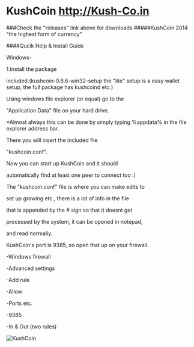 KushCoin http://Kush-Co.in
========
###Check the "releases" link above for downloads
#####KushCoin 2014 "the highest form of currency"

####Qucik Help & Install Guide

Windows-

1.Install the package 

included.(kushcoin-0.8.6-win32-setup the "lite" setup is a easy wallet setup, the full package has kushcoind etc.)

Using windows file explorer (or equal) go to the 

"Application Data" file on your hard drive.

*Almost always this can be done by simply typing
%appdata% in the file explorer address bar.

There you will insert the included file 

"kushcoin.conf".

Now you can start up KushCoin and it should 

automatically find at least one peer to connect too :)

The "kushcoin.conf" file is where you can make edits to 

set up growing etc., there is a lot of info in the file 

that is appended by the # sign so that it doesnt get 

processed by the system, it can be opened in notepad, 

and read normally.

KushCoin's port is 9385, so open that up on your firewall.

-Windows firewall

-Advanced settings

-Add rule

-Allow

-Ports etc.

-9385

-In & Out (two rules)




![KushCoin](https://cache.nebula.phx3.secureserver.net/obj/NjE4NEQ4ODA2MEVFQ0ZFQTAxQUQ6YmJiOGNjZGU4NjFkZmZlOGE0MzliMzgxNWEyMTI4ZTY=)




